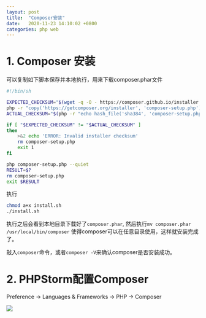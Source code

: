 ```yaml
---
layout: post
title:  "Composer安装"
date:   2020-11-23 14:10:02 +0800
categories: php web
---
```


# 1. Composer 安装
可以复制如下脚本保存并本地执行，用来下载composer.phar文件
```bash
#!/bin/sh

EXPECTED_CHECKSUM="$(wget -q -O - https://composer.github.io/installer.sig)"
php -r "copy('https://getcomposer.org/installer', 'composer-setup.php');"
ACTUAL_CHECKSUM="$(php -r "echo hash_file('sha384', 'composer-setup.php');")"

if [ "$EXPECTED_CHECKSUM" != "$ACTUAL_CHECKSUM" ]
then
    >&2 echo 'ERROR: Invalid installer checksum'
    rm composer-setup.php
    exit 1
fi

php composer-setup.php --quiet
RESULT=$?
rm composer-setup.php
exit $RESULT
```

执行
```bash
chmod a+x install.sh
./install.sh 
```

执行之后会看到本地目录下载好了`composer.phar`, 
然后执行`mv composer.phar /usr/local/bin/composer` 使得composer可以在任意目录使用，这样就安装完成了。

敲入`composer`命令，或者`composer -V`来确认composer是否安装成功。


# 2. PHPStorm配置Composer
Preference -> Languages & Frameworks -> PHP -> Composer

![](http://sjdt.online/img/20201123_composer.png)



